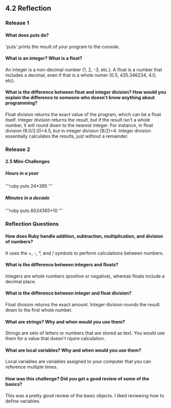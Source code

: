 ## 4.2 Reflection

### Release 1

#### What does puts do?

'puts' prints the result of your program to the console.

#### What is an integer? What is a float?

An integer is a non-decimal number (1, 2, -3, etc.). A float is a number that includes a decimal, even if that is a whole numer (0.5, 435.346234, 4.0, etc).

#### What is the difference between float and integer division? How would you explain the difference to someone who doesn't know anything about programming?

Float division returns the exact value of the program, which can be a float itself. Integer division returns the result, but if the result isn't a whole number, it will round down to the nearest integer. For instance, in float division (9.0/2.0)=4.5, but in integer division (9/2)=4. Integer division essentially calculates the results, just without a remainder.

### Release 2

#### 2.5 Mini-Challenges

##### Hours in a year

'''ruby
puts 24*365
'''

##### Minutes in a decade

'''ruby
puts 60*24*365*10
'''

### Reflection Questions

#### How does Ruby handle addition, subtraction, multiplication, and division of numbers?

It uses the +, -, *, and / symbols to perform calculations between numbers.

#### What is the difference between integers and floats?

Integers are whole numbers (positive or negative), whereas floats include a decimal place.

#### What is the difference between integer and float division?

Float division returns the exact amount. Integer division rounds the result down to the first whole number.

#### What are strings? Why and when would you use them?

Strings are sets of letters or numbers that are stored as text. You would use them for a value that doesn't rquire calculation.

#### What are local variables? Why and when would you use them?

Local variables are variables assigned to your computer that you can reference multiple times.

#### How was this challenge? Did you get a good review of some of the basics?

This was a pretty good review of the basic objects. I liked reviewing how to define variables.